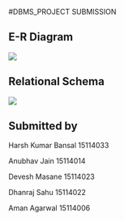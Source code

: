 #DBMS_PROJECT SUBMISSION

## E-R Diagram

<img src="https://github.com/harshkb/ClassroomShoppers/blob/master/dataBaseDocumentation/mockShoppersERD-1.png" >

## Relational Schema

<img src="https://github.com/harshkb/ClassroomShoppers/blob/master/dataBaseDocumentation/mockShopperSchema-1.png" >

## Submitted by
Harsh Kumar Bansal 15114033

Anubhav Jain 15114014

Devesh Masane 15114023

Dhanraj Sahu 15114022

Aman Agarwal 15114006

